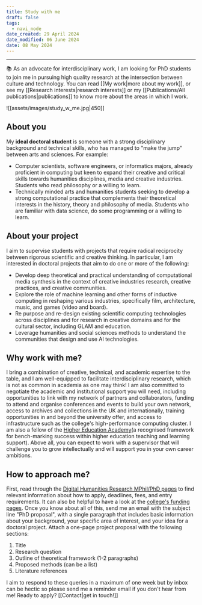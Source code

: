 ```yaml
---
title: Study with me
draft: false
tags:
  - navi_node
date_created: 29 April 2024
date_modified: 06 June 2024
date: 08 May 2024
---
```

---

📚 As an advocate for interdisciplinary work, I am looking for PhD students to join me in pursuing high quality research at the intersection between culture and technology. You can read [[My work|more about my work]], or see my [[Research interests|research interests]] or my [[Publications/All publications|publications]] to know more about the areas in which I work.

![[assets/images/study_w_me.jpg|450]]

## About you
My **ideal doctoral student** is someone with a strong disciplinary background and technical skills, who has managed to "make the jump" between arts and sciences. For example:

* Computer scientists, software engineers, or informatics majors, already proficient in computing but keen to expand their creative and critical skills towards humanities disciplines, media and creative industries. Students who read philosophy or a willing to learn.
* Technically minded arts and humanities students seeking to develop a strong computational practice that complements their theoretical interests in the history, theory and philosophy of media. Students who are familiar with data science, do some programming or a willing to learn.

## About your project 
I aim to supervise students with projects that require radical reciprocity between rigorous scientific and creative thinking. In particular, I am interested in doctoral projects that aim to do one or more of the following:

* Develop deep theoretical and practical understanding of computational media synthesis in the context of creative industries research, creative practices, and creative communities.
* Explore the role of machine learning and other forms of inductive computing in reshaping various industries, specifically film, architecture, music, and games (video and board).
* Re purpose and re-design existing scientific computing technologies across disciplines and for research in creative domains and for the cultural sector, including GLAM and education.
* Leverage humanities and social sciences methods to understand the communities that design and use AI technologies.

## Why work with me?
I bring a combination of creative, technical, and academic expertise to the table, and I am well-equipped to facilitate interdisciplinary research, which is not as common in academia as one may think!
I am also committed to negotiate the academic and institutional support you will need, including opportunities to link with my network of partners and collaborators, funding to attend and organise conferences and events to build your own network, access to archives and collections in the UK and internationally, training opportunities in and beyond the university offer, and access to infrastructure such as the college's high-performance computing cluster. I am also a fellow of the [Higher Education Academy](https://www.advance-he.ac.uk/teaching-and-learning/psf)(a recognised framework for bench-marking success within higher education teaching and learning support). Above all, you can expect to work with a supervisor that will challenge you to grow intellectually and will support you in your own career ambitions.

## How to approach me?
First, read through the [Digital Humanities Research MPhil/PhD pages](https://www.kcl.ac.uk/study/postgraduate-research/areas/digital-humanities-research-mphil-phd)  to find relevant information about how to apply, deadlines, fees, and entry requirements. It can also be helpful to have a look at the [college's funding pages](https://www.kcl.ac.uk/study/postgraduate-research/funding). Once you know about all of this, send me an email with the subject line "PhD proposal", with a single paragraph that includes basic information about your background, your specific area of interest, and your idea for a doctoral project. Attach a one-page project proposal with the following sections:

1. Title
2. Research question
3. Outline of theoretical framework (1-2 paragraphs)
4. Proposed methods (can be a list)
5. Literature references

I aim to respond to these queries in a maximum of one week but by inbox can be hectic so please send me a reminder email if you don't hear from me! Ready to apply? [[Contact|get in touch!]] 
